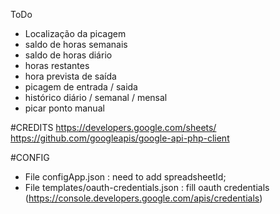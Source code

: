 ToDo
- Localização da picagem
- saldo de horas semanais
- saldo de horas diário
- horas restantes
- hora prevista de saída
- picagem de entrada / saida
- histórico diário / semanal / mensal
- picar ponto manual

#CREDITS
https://developers.google.com/sheets/
https://github.com/googleapis/google-api-php-client

#CONFIG
- File configApp.json : need to add spreadsheetId;
- File templates/oauth-credentials.json : fill oauth credentials (https://console.developers.google.com/apis/credentials)
